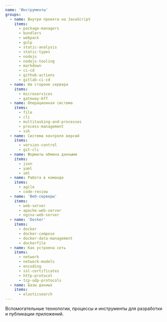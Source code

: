 ```yaml
---
name: 'Инструменты'
groups:
  - name: Внутри проекта на JavaScript
    items:
      - package-managers
      - bundlers
      - webpack
      - gulp
      - static-analysis
      - static-types
      - nodejs
      - nodejs-tooling
      - markdown
      - ci-cd
      - github-actions
      - gitlab-ci-cd
  - name: На стороне сервера
    items:
      - microservices
      - gateway-bff
  - name: Операционная система
    items:
      - file
      - cli
      - multitasking-and-processes
      - process-management
      - ssh
  - name: Система контроля версий
    items:
      - version-control
      - git-cli
  - name: Форматы обмена данными
    items:
      - json
      - yaml
      - xml
  - name: Работа в команде
    items:
      - agile
      - code-review
  - name: 'Веб-серверы'
    items:
      - web-server
      - apache-web-server
      - nginx-web-server
  - name: 'Docker'
    items:
      - docker
      - docker-compose
      - docker-data-management
      - dockerfile
  - name: Как устроена сеть
    items:
      - network
      - network-models
      - encoding
      - ssl-certificates
      - http-protocol
      - tcp-udp-protocols
  - name: Базы данных
    items:
      - elasticsearch
---
```


Вспомогательные технологии, процессы и инструменты для разработки и публикации приложений.
